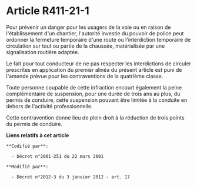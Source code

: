 # Article R411-21-1

Pour prévenir un danger pour les usagers de la voie ou en raison de l'établissement d'un chantier, l'autorité investie du
pouvoir de police peut ordonner la fermeture temporaire d'une route ou l'interdiction temporaire de circulation sur tout ou
partie de la chaussée, matérialisée par une signalisation routière adaptée. 

Le fait pour tout conducteur de ne pas respecter les interdictions de circuler prescrites  en application du premier alinéa
du présent article est puni de l'amende prévue pour les contraventions de la quatrième classe.

Toute personne coupable de cette infraction encourt également la peine complémentaire de suspension, pour une durée de trois
ans au plus, du permis de conduire, cette suspension pouvant être limitée à la conduite en dehors de l'activité
professionnelle.

Cette contravention donne lieu de plein droit à la réduction de trois points du permis de conduire.

**Liens relatifs à cet article**

	**Codifié par**:

	  - Décret n°2001-251 du 22 mars 2001

	**Modifié par**:

	  - Décret n°2012-3 du 3 janvier 2012 - art. 17
